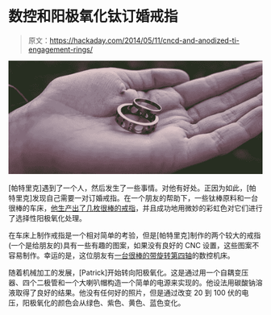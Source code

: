 # 数控和阳极氧化钛订婚戒指

> 原文：<https://hackaday.com/2014/05/11/cncd-and-anodized-ti-engagement-rings/>

![Ti](img/4f262ccff69de42a08ed5664566d060a.png)

[帕特里克]遇到了一个人，然后发生了一些事情。对他有好处。正因为如此，[帕特里克]发现自己需要一对订婚戒指。在一个朋友的帮助下，一些钛棒原料和一台很棒的车床，[他生产出了几枚很棒的戒指](http://www.pnuke.co.nz/2014/04/titanium-engagement-rings.html)，并且成功地用微妙的彩虹色对它们进行了选择性阳极氧化处理。

在车床上制作戒指是一个相对简单的考验，但是[帕特里克]制作的两个较大的戒指(一个是给朋友的)具有一些有趣的图案，如果没有良好的 CNC 设置，这些图案不容易制作。幸运的是，这位朋友有[一台很棒的带旋转第四轴](http://www.pnuke.co.nz/2013/11/closed-loop-cnc-4th-axis.html)的数控机床。

随着机械加工的发展，[Patrick]开始转向阳极氧化。这是通过用一个自耦变压器、四个二极管和一个大喇叭帽构造一个简单的电源来实现的。他设法用碳酸钠溶液取得了良好的结果。他没有任何好的照片，但是通过改变 20 到 100 伏的电压，阳极氧化的颜色会从绿色、紫色、黄色、蓝色变化。